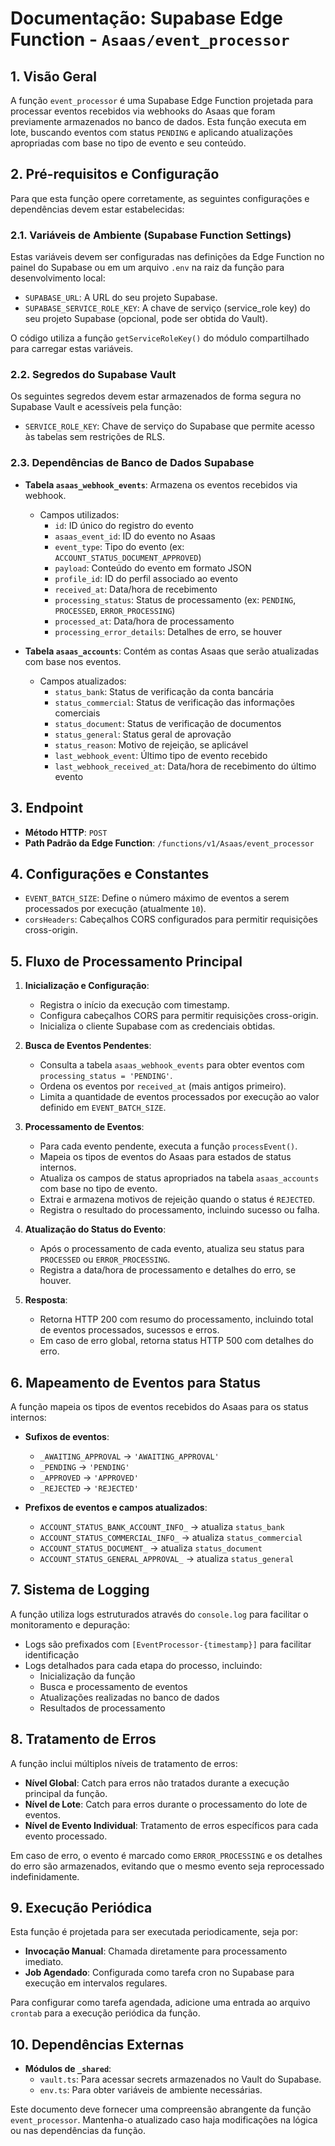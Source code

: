 # Documentação: Supabase Edge Function - `Asaas/event_processor`

## 1. Visão Geral

A função `event_processor` é uma Supabase Edge Function projetada para processar eventos recebidos via webhooks do Asaas que foram previamente armazenados no banco de dados. Esta função executa em lote, buscando eventos com status `PENDING` e aplicando atualizações apropriadas com base no tipo de evento e seu conteúdo.

## 2. Pré-requisitos e Configuração

Para que esta função opere corretamente, as seguintes configurações e dependências devem estar estabelecidas:

### 2.1. Variáveis de Ambiente (Supabase Function Settings)

Estas variáveis devem ser configuradas nas definições da Edge Function no painel do Supabase ou em um arquivo `.env` na raiz da função para desenvolvimento local:

*   `SUPABASE_URL`: A URL do seu projeto Supabase.
*   `SUPABASE_SERVICE_ROLE_KEY`: A chave de serviço (service_role key) do seu projeto Supabase (opcional, pode ser obtida do Vault).

O código utiliza a função `getServiceRoleKey()` do módulo compartilhado para carregar estas variáveis.

### 2.2. Segredos do Supabase Vault

Os seguintes segredos devem estar armazenados de forma segura no Supabase Vault e acessíveis pela função:

*   `SERVICE_ROLE_KEY`: Chave de serviço do Supabase que permite acesso às tabelas sem restrições de RLS.

### 2.3. Dependências de Banco de Dados Supabase

*   **Tabela `asaas_webhook_events`**: Armazena os eventos recebidos via webhook.
    *   Campos utilizados:
        *   `id`: ID único do registro do evento
        *   `asaas_event_id`: ID do evento no Asaas
        *   `event_type`: Tipo do evento (ex: `ACCOUNT_STATUS_DOCUMENT_APPROVED`)
        *   `payload`: Conteúdo do evento em formato JSON
        *   `profile_id`: ID do perfil associado ao evento
        *   `received_at`: Data/hora de recebimento
        *   `processing_status`: Status de processamento (ex: `PENDING`, `PROCESSED`, `ERROR_PROCESSING`)
        *   `processed_at`: Data/hora de processamento
        *   `processing_error_details`: Detalhes de erro, se houver

*   **Tabela `asaas_accounts`**: Contém as contas Asaas que serão atualizadas com base nos eventos.
    *   Campos atualizados:
        *   `status_bank`: Status de verificação da conta bancária
        *   `status_commercial`: Status de verificação das informações comerciais
        *   `status_document`: Status de verificação de documentos
        *   `status_general`: Status geral de aprovação
        *   `status_reason`: Motivo de rejeição, se aplicável
        *   `last_webhook_event`: Último tipo de evento recebido
        *   `last_webhook_received_at`: Data/hora de recebimento do último evento

## 3. Endpoint

*   **Método HTTP**: `POST`
*   **Path Padrão da Edge Function**: `/functions/v1/Asaas/event_processor`

## 4. Configurações e Constantes

*   `EVENT_BATCH_SIZE`: Define o número máximo de eventos a serem processados por execução (atualmente `10`).
*   `corsHeaders`: Cabeçalhos CORS configurados para permitir requisições cross-origin.

## 5. Fluxo de Processamento Principal

1.  **Inicialização e Configuração**:
    *   Registra o início da execução com timestamp.
    *   Configura cabeçalhos CORS para permitir requisições cross-origin.
    *   Inicializa o cliente Supabase com as credenciais obtidas.

2.  **Busca de Eventos Pendentes**:
    *   Consulta a tabela `asaas_webhook_events` para obter eventos com `processing_status = 'PENDING'`.
    *   Ordena os eventos por `received_at` (mais antigos primeiro).
    *   Limita a quantidade de eventos processados por execução ao valor definido em `EVENT_BATCH_SIZE`.

3.  **Processamento de Eventos**:
    *   Para cada evento pendente, executa a função `processEvent()`.
    *   Mapeia os tipos de eventos do Asaas para estados de status internos.
    *   Atualiza os campos de status apropriados na tabela `asaas_accounts` com base no tipo de evento.
    *   Extrai e armazena motivos de rejeição quando o status é `REJECTED`.
    *   Registra o resultado do processamento, incluindo sucesso ou falha.

4.  **Atualização do Status do Evento**:
    *   Após o processamento de cada evento, atualiza seu status para `PROCESSED` ou `ERROR_PROCESSING`.
    *   Registra a data/hora de processamento e detalhes do erro, se houver.

5.  **Resposta**:
    *   Retorna HTTP 200 com resumo do processamento, incluindo total de eventos processados, sucessos e erros.
    *   Em caso de erro global, retorna status HTTP 500 com detalhes do erro.

## 6. Mapeamento de Eventos para Status

A função mapeia os tipos de eventos recebidos do Asaas para os status internos:

*   **Sufixos de eventos**:
    *   `_AWAITING_APPROVAL` → `'AWAITING_APPROVAL'`
    *   `_PENDING` → `'PENDING'`
    *   `_APPROVED` → `'APPROVED'`
    *   `_REJECTED` → `'REJECTED'`

*   **Prefixos de eventos e campos atualizados**:
    *   `ACCOUNT_STATUS_BANK_ACCOUNT_INFO_` → atualiza `status_bank`
    *   `ACCOUNT_STATUS_COMMERCIAL_INFO_` → atualiza `status_commercial`
    *   `ACCOUNT_STATUS_DOCUMENT_` → atualiza `status_document`
    *   `ACCOUNT_STATUS_GENERAL_APPROVAL_` → atualiza `status_general`

## 7. Sistema de Logging

A função utiliza logs estruturados através do `console.log` para facilitar o monitoramento e depuração:

* Logs são prefixados com `[EventProcessor-{timestamp}]` para facilitar identificação
* Logs detalhados para cada etapa do processo, incluindo:
  * Inicialização da função
  * Busca e processamento de eventos
  * Atualizações realizadas no banco de dados
  * Resultados de processamento

## 8. Tratamento de Erros

A função inclui múltiplos níveis de tratamento de erros:

*   **Nível Global**: Catch para erros não tratados durante a execução principal da função.
*   **Nível de Lote**: Catch para erros durante o processamento do lote de eventos.
*   **Nível de Evento Individual**: Tratamento de erros específicos para cada evento processado.

Em caso de erro, o evento é marcado como `ERROR_PROCESSING` e os detalhes do erro são armazenados, evitando que o mesmo evento seja reprocessado indefinidamente.

## 9. Execução Periódica

Esta função é projetada para ser executada periodicamente, seja por:

*   **Invocação Manual**: Chamada diretamente para processamento imediato.
*   **Job Agendado**: Configurada como tarefa cron no Supabase para execução em intervalos regulares.

Para configurar como tarefa agendada, adicione uma entrada ao arquivo `crontab` para a execução periódica da função.

## 10. Dependências Externas

*   **Módulos de `_shared`**:
    *   `vault.ts`: Para acessar secrets armazenados no Vault do Supabase.
    *   `env.ts`: Para obter variáveis de ambiente necessárias.

Este documento deve fornecer uma compreensão abrangente da função `event_processor`. Mantenha-o atualizado caso haja modificações na lógica ou nas dependências da função.
